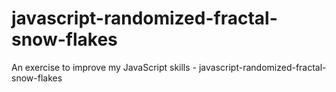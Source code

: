 # javascript-randomized-fractal-snow-flakes
An exercise to improve my JavaScript skills - javascript-randomized-fractal-snow-flakes
